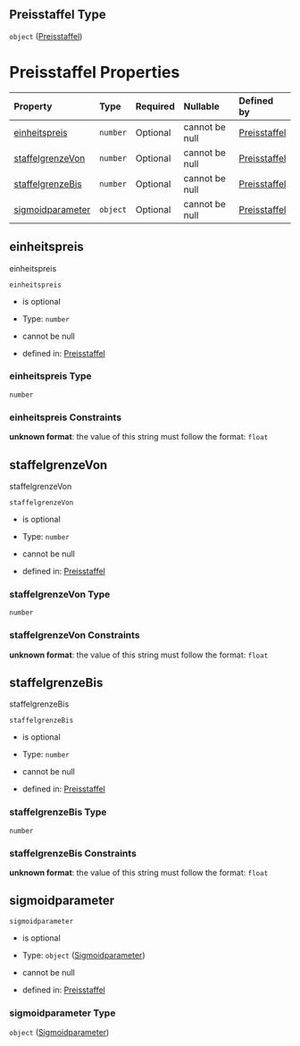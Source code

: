 ## Preisstaffel Type

`object` ([Preisstaffel](preisstaffel.md))

# Preisstaffel Properties

| Property                              | Type     | Required | Nullable       | Defined by                                                                                                                                                                                          |
| :------------------------------------ | :------- | :------- | :------------- | :-------------------------------------------------------------------------------------------------------------------------------------------------------------------------------------------------- |
| [einheitspreis](#einheitspreis)       | `number` | Optional | cannot be null | [Preisstaffel](preisstaffel-properties-einheitspreis.md "https://raw.githubusercontent.com/conuti-gmbh/bo4e-schema/master/schemas/v1/com/Preisstaffel.schema.json#/properties/einheitspreis")       |
| [staffelgrenzeVon](#staffelgrenzevon) | `number` | Optional | cannot be null | [Preisstaffel](preisstaffel-properties-staffelgrenzevon.md "https://raw.githubusercontent.com/conuti-gmbh/bo4e-schema/master/schemas/v1/com/Preisstaffel.schema.json#/properties/staffelgrenzeVon") |
| [staffelgrenzeBis](#staffelgrenzebis) | `number` | Optional | cannot be null | [Preisstaffel](preisstaffel-properties-staffelgrenzebis.md "https://raw.githubusercontent.com/conuti-gmbh/bo4e-schema/master/schemas/v1/com/Preisstaffel.schema.json#/properties/staffelgrenzeBis") |
| [sigmoidparameter](#sigmoidparameter) | `object` | Optional | cannot be null | [Preisstaffel](sigmoidparameter.md "https://raw.githubusercontent.com/conuti-gmbh/bo4e-schema/master/schemas/v1/com/Sigmoidparameter.schema.json#/properties/sigmoidparameter")                     |

## einheitspreis

einheitspreis

`einheitspreis`

*   is optional

*   Type: `number`

*   cannot be null

*   defined in: [Preisstaffel](preisstaffel-properties-einheitspreis.md "https://raw.githubusercontent.com/conuti-gmbh/bo4e-schema/master/schemas/v1/com/Preisstaffel.schema.json#/properties/einheitspreis")

### einheitspreis Type

`number`

### einheitspreis Constraints

**unknown format**: the value of this string must follow the format: `float`

## staffelgrenzeVon

staffelgrenzeVon

`staffelgrenzeVon`

*   is optional

*   Type: `number`

*   cannot be null

*   defined in: [Preisstaffel](preisstaffel-properties-staffelgrenzevon.md "https://raw.githubusercontent.com/conuti-gmbh/bo4e-schema/master/schemas/v1/com/Preisstaffel.schema.json#/properties/staffelgrenzeVon")

### staffelgrenzeVon Type

`number`

### staffelgrenzeVon Constraints

**unknown format**: the value of this string must follow the format: `float`

## staffelgrenzeBis

staffelgrenzeBis

`staffelgrenzeBis`

*   is optional

*   Type: `number`

*   cannot be null

*   defined in: [Preisstaffel](preisstaffel-properties-staffelgrenzebis.md "https://raw.githubusercontent.com/conuti-gmbh/bo4e-schema/master/schemas/v1/com/Preisstaffel.schema.json#/properties/staffelgrenzeBis")

### staffelgrenzeBis Type

`number`

### staffelgrenzeBis Constraints

**unknown format**: the value of this string must follow the format: `float`

## sigmoidparameter



`sigmoidparameter`

*   is optional

*   Type: `object` ([Sigmoidparameter](sigmoidparameter.md))

*   cannot be null

*   defined in: [Preisstaffel](sigmoidparameter.md "https://raw.githubusercontent.com/conuti-gmbh/bo4e-schema/master/schemas/v1/com/Sigmoidparameter.schema.json#/properties/sigmoidparameter")

### sigmoidparameter Type

`object` ([Sigmoidparameter](sigmoidparameter.md))
